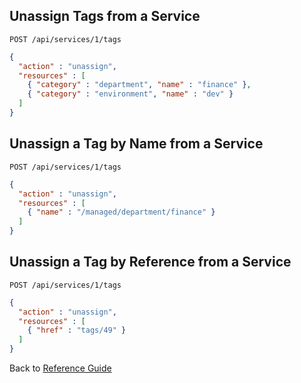 ## Unassign Tags from a Service

```
POST /api/services/1/tags
```

```json
{
  "action" : "unassign",
  "resources" : [
    { "category" : "department", "name" : "finance" },
    { "category" : "environment", "name" : "dev" }
  ]
}
```

## Unassign a Tag by Name from a Service

```
POST /api/services/1/tags
```

```json
{
  "action" : "unassign",
  "resources" : [
    { "name" : "/managed/department/finance" }
  ]
}
```

## Unassign a Tag by Reference from a Service

```
POST /api/services/1/tags
```

```json
{
  "action" : "unassign",
  "resources" : [
    { "href" : "tags/49" }
  ]
}
```

Back to [Reference Guide](../reference.md)
